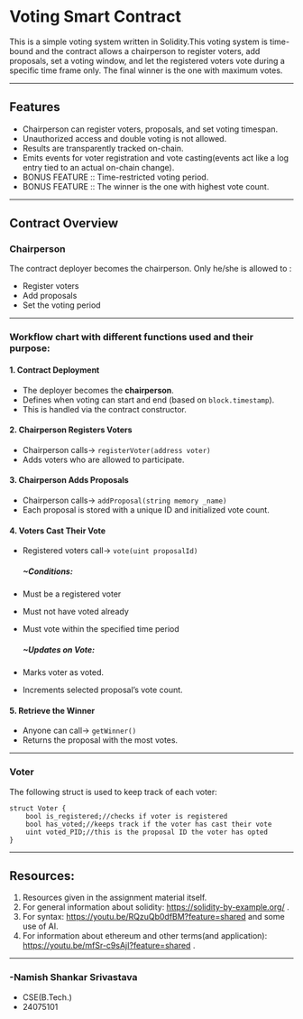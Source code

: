 # Voting Smart Contract

This is a simple voting system written in Solidity.This voting system is time-bound and the contract allows a chairperson to register voters, add proposals, set a voting window, and let the registered voters vote during a specific time frame only. The final winner is the one with maximum votes.

---

## Features

- Chairperson can register voters, proposals, and set voting timespan.
- Unauthorized access and double voting is not allowed.
- Results are transparently tracked on-chain.
- Emits events for voter registration and vote casting(events act like a log entry tied to an actual on-chain change).
- BONUS FEATURE :: Time-restricted voting period.
- BONUS FEATURE :: The winner is the one with highest vote count.

---

## Contract Overview

### Chairperson

The contract deployer becomes the chairperson. Only he/she is allowed to :

- Register voters
- Add proposals
- Set the voting period




---
### Workflow chart with different functions used and their purpose:
#### 1. Contract Deployment
- The deployer becomes the **chairperson**.
- Defines when voting can start and end (based on `block.timestamp`).
- This is handled via the contract constructor.


#### 2. Chairperson Registers Voters
- Chairperson calls-> `registerVoter(address voter)`
- Adds voters who are allowed to participate.



#### 3. Chairperson Adds Proposals
- Chairperson calls-> `addProposal(string memory _name)`
- Each proposal is stored with a unique ID and initialized vote count.


#### 4. Voters Cast Their Vote
- Registered voters call-> `vote(uint proposalId)`

   ##### ~Conditions:
- Must be a registered voter
- Must not have voted already
- Must vote within the specified time period

   ##### ~Updates on Vote:
- Marks voter as voted.
- Increments selected proposal’s vote count.



#### 5. Retrieve the Winner
- Anyone can call-> `getWinner()`
- Returns the proposal with the most votes.



---
### Voter

The following struct is used to keep track of each voter:

```solidity
struct Voter {
    bool is_registered;//checks if voter is registered
    bool has_voted;//keeps track if the voter has cast their vote
    uint voted_PID;//this is the proposal ID the voter has opted
}
```
---
## Resources:


1. Resources given in the assignment material itself. 
2. For general information about solidity: https://solidity-by-example.org/ .
3. For syntax: https://youtu.be/RQzuQb0dfBM?feature=shared and some use of AI.
4. For information about ethereum and other terms(and application): https://youtu.be/mfSr-c9sAjI?feature=shared .

---
### -Namish Shankar Srivastava
- CSE(B.Tech.)
- 24075101

